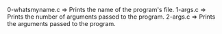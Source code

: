 0-whatsmyname.c => Prints the name of the program's file.
1-args.c => Prints the number of arguments passed to the program.
2-args.c => Prints the arguments passed to the program.

